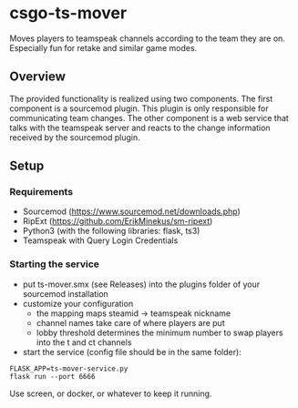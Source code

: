 # csgo-ts-mover
Moves players to teamspeak channels according to the team they are on. Especially fun for retake and similar game modes.

## Overview
The provided functionality is realized using two components. The first component is a sourcemod plugin. This plugin is only responsible for communicating team changes. The other component is a web service that talks with the teamspeak server and reacts to the change information received by the sourcemod plugin.

## Setup

### Requirements

- Sourcemod (https://www.sourcemod.net/downloads.php)
- RipExt (https://github.com/ErikMinekus/sm-ripext)
- Python3 (with the following libraries: flask, ts3)
- Teamspeak with Query Login Credentials

### Starting the service

- put ts-mover.smx (see Releases) into the plugins folder of your sourcemod installation
- customize your configuration
  - the mapping maps steamid -> teamspeak nickname
  - channel names take care of where players are put
  - lobby threshold determines the minimum number to swap players into the t and ct channels
- start the service (config file should be in the same folder):

```
FLASK_APP=ts-mover-service.py
flask run --port 6666
```

Use screen, or docker, or whatever to keep it running.
